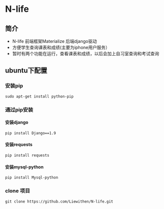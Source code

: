 # N-life 

## 简介

* N-life 前端框架Materialize 后端django驱动
* 方便学生查询课表和成绩(主要为iphone用户服务）
* 暂时有两个功能在运行，查看课表和成绩，以后会加上自习室查询和考试查询

## ubuntu下配置

### 安装pip
```
sudo apt-get install python-pip
```
### 通过pip安装
#### 安装django
```
pip install Django==1.9
```
#### 安装requests
```
pip install requests
```
#### 安装mysql-python
```
pip install Mysql-python
```
### clone 项目
```
git clone https://github.com/Liewithen/N-life.git
```
